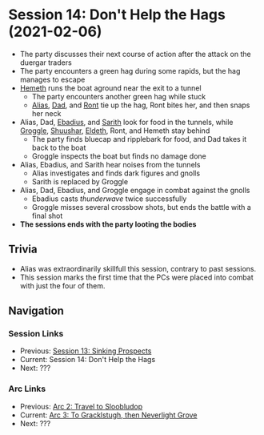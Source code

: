 # Session 14: Don't Help the Hags (2021-02-06)
* The party discusses their next course of action after the attack on the duergar traders
* The party encounters a green hag during some rapids, but the hag manages to escape
* [Hemeth](../../characters/party/hemeth.md) runs the boat aground near the exit to a tunnel
    * The party encounters another green hag while stuck
    * [Alias](../../characters/pcs/alias.md), [Dad](../../characters/pcs/dad.md), and [Ront](../../characters/party/ront.md) tie up the hag, Ront bites her, and then snaps her neck
* Alias, Dad, [Ebadius](../../characters/pcs/ebadius.md), and [Sarith](../../characters/party/sarith.md) look for food in the tunnels, while [Groggle](../../characters/pcs/groggle.md), [Shuushar](../../characters/party/shuushar.md), [Eldeth](../../characters/party/eldeth.md), Ront, and Hemeth stay behind
    * The party finds bluecap and ripplebark for food, and Dad takes it back to the boat
    * Groggle inspects the boat but finds no damage done
* Alias, Ebadius, and Sarith hear noises from the tunnels
    * Alias investigates and finds dark figures and gnolls
    * Sarith is replaced by Groggle
* Alias, Dad, Ebadius, and Groggle engage in combat against the gnolls
    * Ebadius casts *thunderwave* twice successfully
    * Groggle misses several crossbow shots, but ends the battle with a final shot
* **The sessions ends with the party looting the bodies**

## Trivia
* Alias was extraordinarily skillfull this session, contrary to past sessions.
* This session marks the first time that the PCs were placed into combat with just the four of them.

## Navigation
### Session Links
* Previous: [Session 13: Sinking Prospects](session13-2021-01-16.md)
* Current: Session 14: Don't Help the Hags
* Next: ???

### Arc Links
* Previous: [Arc 2: Travel to Sloobludop](../arc02/info.md)
* Current: [Arc 3: To Gracklstugh, then Neverlight Grove](info.md)
* Next: ???
